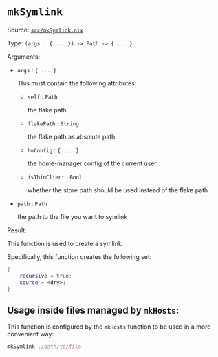 # `mkSymlink`

Source: [`src/mkSymlink.nix`](https://github.com/anders130/modulix/blob/master/src/mkSymlink.nix)

Type: `(args : { ... }) -> Path -> { ... }`

Arguments:

- `args` : `{ ... }`

  This must contain the following attributes:

  - `self` : `Path`

    the flake path

  - `flakePath` : `String`

    the flake path as absolute path

  - `hmConfig` : `{ ... }`

    the home-manager config of the current user

  - `isThinClient` : `Bool`

    whether the store path should be used instead of the flake path

- `path` : `Path`

  the path to the file you want to symlink

Result:

This function is used to create a symlink.

Specifically, this function creates the following set:

```nix
{
    recursive = true;
    source = <drv>;
}
```

## Usage inside files managed by `mkHosts`:

This function is configured by the `mkHosts` function to be used in a more convenient way:

```nix
mkSymlink ./path/to/file
```
